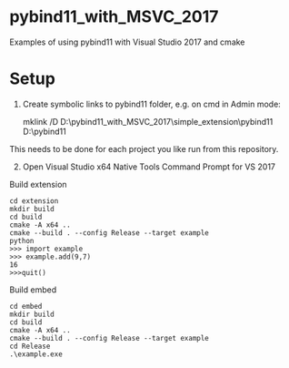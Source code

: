 # pybind11_with_MSVC_2017
Examples of using pybind11 with Visual Studio 2017 and cmake




# Setup

1. Create symbolic links to pybind11 folder, e.g. on cmd in Admin mode:

    mklink /D D:\pybind11_with_MSVC_2017\simple_extension\pybind11 D:\pybind11
    
This needs to be done for each project you like run from this repository.


2. Open Visual Studio x64 Native Tools Command Prompt for VS 2017

Build extension

    cd extension
    mkdir build
    cd build
    cmake -A x64 ..
    cmake --build . --config Release --target example
    python
    >>> import example
    >>> example.add(9,7)
    16
    >>>quit()

    
Build embed

    cd embed
    mkdir build
    cd build
    cmake -A x64 ..
    cmake --build . --config Release --target example
    cd Release
    .\example.exe
    
    
    
